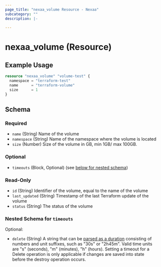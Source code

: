```yaml
---
page_title: "nexaa_volume Resource - Nexaa"
subcategory: ""
description: |-
  
---
```


# nexaa_volume (Resource)



## Example Usage

```terraform
resource "nexaa_volume" "volume-test" {
  namespace = "terraform-test"
  name      = "terraform-volume"
  size      = 1
}
```

<!-- schema generated by tfplugindocs -->
## Schema

### Required

- `name` (String) Name of the volume
- `namespace` (String) Name of the namespace where the volume is located
- `size` (Number) Size of the volume in GB, min 1GB/ max 100GB.

### Optional

- `timeouts` (Block, Optional) (see [below for nested schema](#nestedblock--timeouts))

### Read-Only

- `id` (String) Identifier of the volume, equal to the name of the volume
- `last_updated` (String) Timestamp of the last Terraform update of the volume
- `status` (String) The status of the volume

<a id="nestedblock--timeouts"></a>
### Nested Schema for `timeouts`

Optional:

- `delete` (String) A string that can be [parsed as a duration](https://pkg.go.dev/time#ParseDuration) consisting of numbers and unit suffixes, such as "30s" or "2h45m". Valid time units are "s" (seconds), "m" (minutes), "h" (hours). Setting a timeout for a Delete operation is only applicable if changes are saved into state before the destroy operation occurs.